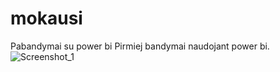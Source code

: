 # mokausi
Pabandymai su power bi
Pirmiej bandymai naudojant power bi.
![Screenshot_1](https://github.com/Aurume/mokausi/assets/51314673/99ca3605-4dfa-4c69-af43-417d3a7a1020)

